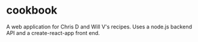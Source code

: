 # cookbook
A web application for Chris D and Will V's recipes. Uses a node.js backend API and a create-react-app front end.
